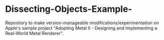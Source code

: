 # Dissecting-Objects-Example-
Repository to make version-manageable modifications/experimentation on Apple's sample project "Adopting Metal II - Designing and Implementing a Real-World Metal Renderer".
